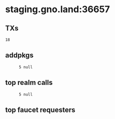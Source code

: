 # staging.gno.land:36657

## TXs
```
18
```

## addpkgs
```
      5 null
```

## top realm calls
```
      5 null
```

## top faucet requesters
```
```

